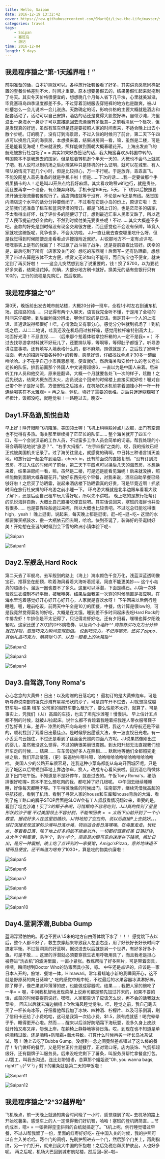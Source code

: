 ```yaml
---
title: Hello, Saipan
date: 2016-12-19 13:32:42
cover: https://raw.githubusercontent.com/SMartQi/Live-the-Life/master/source/gallery/Saipan.jpg
categories: travel
tags: 
    - Saipan
    - 塞班岛
    - 游记
time: 2016-12-04
length: 5 days
---
```


## 我是程序猿之“第-1天越界啦！”

前期准备的话，白本护照就可以。各种旅行社套餐看了好多，其实讲真感觉同样配置的套餐价格差别不大，时间才重要。原本想要暑假去的，结果暑假忙起来就拖到了冬天。其实冬天价格很便宜的，想想晚几个月每人省下几千块，心里就美滋滋，毕竟塞班岛四季温度都差不多。不过穿着羽绒服去穿短裤的地方也是酸爽，被JJ吐槽怎么一会儿说冷一会儿说热。天数确定的话，影响价格的主要大概就是酒店和配套活动了，活动可以自己安排，酒店的话还是觉得大凯悦好棒，自带沙滩，海里浪出一身海水一身沙子可以直接跑回去洗澡澡有多惬意~ 之前看清泉一个档次，但是发现真的好远，虽然有班车但是还是要按照人家的时间表来，不适合晚上出去小散个步呢。订的晚了，没有订到海景房，不过入住的时候问了前台，第二天下午四点可以换后几天的海景房，本想换来着，结果进房间一看，嘛，虽然是二楼，可是还是能看见海呢！后来就没换，照样能做到面朝大概春暖花开。
上海出发直飞的航班被旅行社包场了= = 其实如果好办签证的话，我大概蛮喜欢从韩国中转的。 韩国原本不是我想去的国家，但是趁着转机逛个半天一天的，大概也不会马上就腻了吧。有人说可以到机场之后办理某种只是转机的什么证明，就可以在城里、有人带队的情况下逛几个小时，但是比较担心，万一不行呢。于是放弃，乖乖直飞。
不能没网星人首先准备的就是手机卡啦！但是……下次的话……我一定要做那个手机里插卡的人！老是叫JJ开热点给我好麻烦。其实看攻略租wifi也行，就是贵些，而且要再拿一个设备，有点嫌弃麻烦。手机卡是166元，5天，下飞机以后按照要求开通无限流量套餐就行了。酒店网络就等于没有，不论是wifi还是有线。感觉国内酒店这个水平的话分分钟要倒闭了，不过看在它是小岛的份上，原谅它啦！
去之前我们还准备了租车和蓝洞浮潜的预订。都是飞猪上订的，也是茫茫多的店家，不太看得出好坏，找了评价多的随便订了订。想到最近汇率人民币又跌了，所以选了人民币提前付好全款的，不然到时候付美元要贵些呢！不过……其实大概差不多吧。全款的好处是到时候没有现金交易很方便，而且感觉也不会没有保障，毕竟人家就吃这碗饭呢，竞争也多，不会太坑啦。
JJ一直让我去查查哪里吃什么呀，但是我觉得到时候随便走走看看点评搜搜附近就好。JJ说那地方不一定有点评呢，嘿嘿事实上是有的我赢了！不过赢了战斗输了战争，还是提前查查比较好。庆幸的是，最后吃到了所有（店家没关门的）想吃的东西呢！后面写~
还有防晒霜，想想买了带过去算是液体不太方便，喷雾又无论如何不能带，而且淘宝也不便宜，就决定到了再买好啦！
——这会儿突然想到忘了说重要的，钱！换了$700，以为要花好多来着，结果没花掉。的确，大部分地方刷卡就好。换美元的话有些银行只有100的，工行的流程是先购汇，然后取款。

## 我是程序猿之“0”

第0天，晚饭前出发去城市航站楼，大概20分钟一班车，全程1小时左右到浦东机场。这段路的话…… 只记得有两个人聊天，语言我完全听不懂，于是用了全程的时间来仔细听，到后面勉强分辨出，喔他们说的是日语。但是其中一个人的上海话、普通话说得都很好！唔，心情激动又有事分心，感觉分分钟就到机场了！到机场之后，JJ二二地说，哇我还没在机场用过拉杆箱，感觉用拉杆箱特别高大上，地面好光滑！不忍直视…… （后来那个抢着体验拿拉杆箱的人一定不是我= = ）不过去找导游拿材料就不好玩儿了，还要排队等，等啊等，等得肚子都饿了。听导游讲注意事项，还有填写入境表格什么的，都不麻烦，照做就是了。之后找了家味千拉面，老大的招牌写着各种80+的套餐，感觉好贵，仔细找找单点才30多一碗面哈哈哈。才不在乎自己小市民思想呢，便宜就好。然后海关和安检什么的老长老长老长的队伍，排我前面那个外国人中文说得超级6，一直以为是中国人来着。后来听工作人员和他交流，原来是翻译，大概一个月就要各处飞一次的样子，炫酷！之后免税店，结果大概东西太火，店员说这个回来的时候楼上直接买就好啦！喔对自己带个杯子是好习惯，方便安检之后接水，在机场饮水机前拿着圆锥小杯一杯一杯连续喝实在不太雅观= = 再之后，登机，填好了需要的表格。之后只迷迷糊糊喝了杯橙汁，饭都没吃，就睡觉啦！一路睡过去，晚安~

## Day1.环岛游,凯悦自助

早上好！睁开眼睛飞机降落，美国领土喔！飞机上稍稍脱掉点儿衣服，出门有空调也不觉得有多热。海关那里继续排了茫茫长的队伍…… 整个海关就开了四五个口，有一个会说汉语的工作人员，不过蛮多工作人员会简单的词语。帮我处理的小哥会萌萌哒地说“旅游？”、“右手大拇指”、“左手四指”之类的。哎，我的指纹已经正式被美国机关记录了。过了海关往里走，就感觉的确啊，中日韩三种语言铺天盖地。和旅行团一起坐车到酒店，check in，还有前面说的直接复制，“没有订到海景房，不过入住的时候问了前台，第二天下午四点可以换后几天的海景房，本想换来着，结果进房间一看，嘛，虽然是二楼，可是还是能看见海呢！后来就没换，照样能做到面朝大概春暖花开。”放好东西先吃个早餐，对我来说，酒店自助早餐已经够好啦！之后买了防晒霜，说起来酒店楼下防晒霜真的好贵，可是毕竟近啊！抓紧时间在旅行社安排的环岛游之前小睡一下。
环岛游大概就是北半边跟车看看大致了解下，还是后面自己租车玩儿得好呢，所以先不讲啦。
晚上吃的是旅行社帮订的凯悦海鲜自助，大概比自己直接吃便宜些吧。其实话说回来，塞班的海鲜也并没有很多…… 也是要靠轮船运过来呢，所以大概也比较贵吧。不过吃总归能吃得很high，yeah！
晚上逛街，说起来，每天晚上都是逛街。逛~吃~逛~吃~ 这里的水都要靠买瓶装水，搬一大瓶依云回去喝，哈哈。快到圣诞了，装饰好的圣诞树好美！开始想在圣诞的时候到会下雪的欧洲小镇体验下呢~

![Saipan](https://raw.githubusercontent.com/SMartQi/Live-the-Life/master/source/gallery/Saipan.jpg)

![Saipan1](https://raw.githubusercontent.com/SMartQi/Live-the-Life/master/source/gallery/Saipan1.jpg)

## Day2.军舰岛,Hard Rock

第二天去了军舰岛。去军舰到的路上（海上）海水颜色千变万化，浅蓝深蓝透明像宝石，推荐坐在船顶，吹着海风看着大海听着摇滚，简直不能更美妙~~ 这个小岛真的超级小，溜达一圈也要不了多久。这里可以浮潜，下面是礁石。JJ第一次体验救生衣控制不好平衡，被我嘲笑，结果后面我第一次穿的时候简直是报应啊。在海水里泡着感觉好开心好开心好开心，人家就是喜欢水呀！
下午回来以后例行睡睡睡，喔，睡前吃饭，前两天中午全是10刀的团餐，中餐，估计算是很low的，可是我竟然觉得莫名的好吃，大概是在太饿。睡到差不多时间起床去吃Hard Rock的牛排龙虾！牛排倒是不太记得了，只记得龙虾好吃，还有夕阳看，嘿嘿也算夕阳晚餐呢。这家还送了20刀的DFS购物券，以及两个小酒杯^_^ 购物券买巧克力分分钟就花掉啦，感觉巧克力瞬间变得超值。
说到巧克力，不记得哪天，还买了zippo、其他礼品巧克力、萌萌哒勺子、以及一眼看上的冰箱贴^_^

![Saipan2](https://raw.githubusercontent.com/SMartQi/Live-the-Life/master/source/gallery/Saipan2.jpg)

![Saipan3](https://raw.githubusercontent.com/SMartQi/Live-the-Life/master/source/gallery/Saipan3.jpg)

![Saipan4](https://raw.githubusercontent.com/SMartQi/Live-the-Life/master/source/gallery/Saipan4.jpg)

## Day3.自驾游,Tony Roma's

心心念念的大黄蜂！日出！以及附赠的日落哈哈！
最初订的是大黄蜂跑车，可是听导游说南部的坦克沙滩有星星形状的沙子，可是跑车开不过去，JJ就想换成越野车啦~ 结果 租车 公司家的越野车要么租光了，要么性能不太好，就算了。可是事实上，凭我们（JJ）高超的车技，也去了坦克沙滩喔！慢慢讲。
早上估计五点都不到的时候，就被JJ拉起床。说什么都不肯趁着我睡着把我连人带衣服带鞋子打包好丢上车，差评~ 漆黑的路开向鸟岛啦！事实证明，我这个人肉导航还是不错的，顺利找到了观看日出最佳点。是时候祭出墨镜大法，来一波直视日光啦。有一小丢丢乌云挡住，不过还是看到了丝丝金光照向四面八方呢。JJ说果然像刚出生的婴儿，虽然我没这么觉得，不过的确很美丽很震撼。到太阳升起无法直视我们想开车走的时候…… 结果…… 车车旁边好多人在照相…… 默默地等他们全都照完走掉之后，我们开启敞篷，（更）装逼地咔嚓咔嚓，哈哈哈哈哈哈哈哈哈哈哈哈哈哈。
美国人少的公路开车很容易，连我这种小菜鸟都能从鸟岛开回城区呢，只是到了城区以后乖乖到草地上靠边停车，换人，改成专心看风景啦。回到酒店稍微休息下出门吃午饭。不知道是不是好停车，就走过去的。午饭Tony Roma's，猪肋排很好吃喔~ 原本不怎么想吃肉的我，都吃掉了好几根呢。
中午回去继续睡睡睡，好像每天都睡不够。下午稍微晚些的时候出门，往南部开，继续凭借我高超的导航技能，看到了机场、看到了寻常人家的house和车库和house背后的大海、看到了施工路口的牌子STOP后面是SLOW会有工人叔叔看情况翻过来，重要的是，看到了坦克沙滩！买了$2的椰子来喝，可惜椰肉不容易吃到，JJJ真的找到了星星形状的沙子喔~ 不过美国领土不容分割，不能带回来= =
太阳下山前开到了一个小教堂，据说好多人在这里拍婚纱。JJ特地拍了空白的，说以后直接P上去就好。。。误打误撞发现这家的沙滩叫日落沙滩，特别适合看日落嘿嘿。在海里走走，玩玩水，等着看日落，除了地上好多蚂蚁不能坐以外，一切都好惬意好美~ 日落好快，从大半个鸭蛋黄，到半个，到小半个，简直是肉眼可见的速度在下降呢。相比日出，是另一种震撼。
晚上吃了点评到的一家餐馆，Amigo's Pizza，意外地味道不错而且便宜，还不知道为啥有了10%的折扣。虽然后来给了15%的小费，不过加一起大概就$30+，算是吃的物美价廉啦！

![Saipan5](https://raw.githubusercontent.com/SMartQi/Live-the-Life/master/source/gallery/Saipan5.jpg)

![Saipan6](https://raw.githubusercontent.com/SMartQi/Live-the-Life/master/source/gallery/Saipan6.jpg)

![Saipan7](https://raw.githubusercontent.com/SMartQi/Live-the-Life/master/source/gallery/Saipan7.jpg)

![Saipan8](https://raw.githubusercontent.com/SMartQi/Live-the-Life/master/source/gallery/Saipan8.jpg)

![Saipan9](https://raw.githubusercontent.com/SMartQi/Live-the-Life/master/source/gallery/Saipan9.jpg)

![Saipan10](https://raw.githubusercontent.com/SMartQi/Live-the-Life/master/source/gallery/Saipan10.jpg)

## Day4.蓝洞浮潜,Bubba Gump

蓝洞浮潜怕怕的。再也不要从1.5米的地方自由落体跳下水了！！！
感觉跳下去以后，整个人都不好了，救生衣穿起来导致我人左歪右歪，用了好长好长好长时间才搞定平衡。不过蓝洞真的好蓝啊，据说进去以后就是另一个世界，有好多好多小鱼。可是不敢…… 这里的浮潜就必须要穿救生衣用呼吸用具了，而且我老是担心被卷进“洗衣机”的波涛里面，一直小紧张。教练帮拍了好多照片，可是带着面具，啧啧，瞬间想到Doctor Who的防毒面具小孩，噫。
中午还是点评的，应该是一家日本人开的，旅馆、餐馆一体，Himawari。常年看蜡笔小新的我瞬间开心，这不就是野原葵的向日葵嘛^_^ 吃的感觉中规中矩，不过最后的水果容器冰淇淋好棒，除了椰子，像芒果这种薄薄的皮，也能做成容器呢。结果…… 我把人家的碗吃了一半= = 喔，中间我机智地发现菜单上说寿司都是预先加过芥末的，如果不要的话，点菜的时候要提前说好。嘿嘿，人家都告诉了应该怎么说，再不会的话我就太菜啦。
回去以后就去海边躺椅上吹吹海风睡觉觉啦。唔，睡觉之前，我自己跑去买了一杯长岛冰茶，仔细看他帮我加了冰块、四种酒、柠檬片、以及可乐倒满，刷了信用卡还给了小费哈哈，这可是我第一次给小费，$1.5，颇有成就感！喝完晕晕乎乎，睡得更开心啦。然而…… 醒来以后涂好防晒霜下海玩耍，没多久身上皮肤就开始又疼又痒，匆匆上岸，在躺椅上静静地等待日落。哎，到现在也不知道是单纯酒精过敏，还是酒精+防晒霜+海水导致，打算什么时候再买一杯长岛冰茶试试，嗯！
晚上去吃了Bubba Gump。没想到一念之间竟然差点错过了这么棒的餐厅！专门做虾的餐厅，又是阿甘正传主题餐厅，正对胃口呀。店内装饰、气氛都超级好，还有翻牌子叫服务员。后来没吃完剩下了薯条，叫服务员帮忙拿餐盒打包。JJ罢工，叫我去沟通。连比划带短语，总算那个姐姐说“Oh, you wanna bags, right?” ╮(╯▽╰)╭
剩下的薯条就是第二天的早饭啦！

![Saipan11](https://raw.githubusercontent.com/SMartQi/Live-the-Life/master/source/gallery/Saipan11.jpg)

![Saipan12](https://raw.githubusercontent.com/SMartQi/Live-the-Life/master/source/gallery/Saipan12.jpg)

## 我是程序猿之“2^32越界啦”

飞机晚点，前一天晚上就通知集合时间晚了一小时，感觉赚到了呢~
去机场的路上开始吃薯条，感觉车上的人一定觉得我们好机智，哈哈！塞班的登机牌简直……节约成本，嗯= = 一张撕得歪歪斜斜的白纸就搞定了。飞机上呢，例行睡觉错过早餐，不过JJ帮我留了一份，里面的红枣好好吃~
在中国入关的时候，我的护照可以自主入关哈哈。两个门的闸机，先刷护照进去一个门，然后那个门关上，再刷指纹，另一个门打开，就来到我大中国的怀抱啦！之后免税店帮买护肤品，人也好多呢。
再之后呢，机场大巴回到城市航站楼，然后回~家~啦~